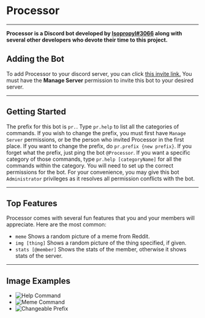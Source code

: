 # Processor
---
**Processor is a Discord bot developed by [Isopropyl#3066](https://dsc.bio/Isopropyl) along with several other developers who devote their time to this project.**
## Adding the Bot
To add Processor to your discord server, you can click [this invite link.](https://discord.com/oauth2/authorize?client_id=689678745782714464&scope=bot&permissions=2134338815) You must have the **Manage Server** permission to invite this bot to your desired server.

---

## Getting Started
The prefix for this bot is `pr.`. Type `pr.help` to list all the categories of commands. If you wish to change the prefix, you must first have `Manage Server` permissions, or be the person who invited Processor in the first place. If you want to change the prefix, do `pr.prefix {new prefix}`. If you forget what the prefix, just ping the bot `@Processor`. If you want a specific category of those commands, type `pr.help [categoryName]` for all the commands within the category. You will need to set up the correct permissions for the bot. For your convenience, you may give this bot `Administrator` privileges as it resolves all permission conflicts with the bot.

---

## Top Features 
Processor comes with several fun features that you and your members will appreciate. Here are the most common:
* `meme` Shows a random picture of a meme from Reddit.
* `img [thing]` Shows a random picture of the thing specified, if given.
* `stats [@member]` Shows the stats of the member, otherwise it shows stats of the server.

---

## Image Examples
- ![Help Command](https://media.discordapp.net/attachments/782100726146924584/798812347346583552/unknown.png)
- ![Meme Command](https://media.discordapp.net/attachments/782100726146924584/798813346090450944/unknown.png)
- ![Changeable Prefix](https://media.discordapp.net/attachments/782100726146924584/798813478155452436/unknown.png)
